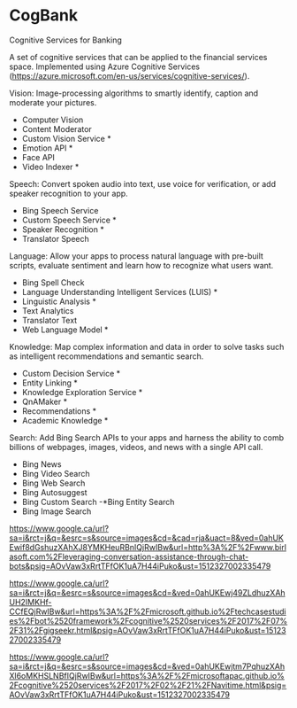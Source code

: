 # CogBank
Cognitive Services for Banking

A set of cognitive services that can be applied to the financial services space. Implemented using Azure Cognitive Services (https://azure.microsoft.com/en-us/services/cognitive-services/).

Vision: Image-processing algorithms to smartly identify, caption and moderate your pictures.
 - Computer Vision
 - Content Moderator
 - Custom Vision Service *
 - Emotion API *
 - Face API
 - Video Indexer *
 
Speech: Convert spoken audio into text, use voice for verification, or add speaker recognition to your app.
 - Bing Speech Service
 - Custom Speech Service *
 - Speaker Recognition *
 - Translator Speech

Language: Allow your apps to process natural language with pre-built scripts, evaluate sentiment and learn how to recognize what users want.
 - Bing Spell Check
 - Language Understanding Intelligent Services (LUIS) *
 - Linguistic Analysis *
 - Text Analytics
 - Translator Text
 - Web Language Model *

Knowledge: Map complex information and data in order to solve tasks such as intelligent recommendations and semantic search.
 - Custom Decision Service *
 - Entity Linking *
 - Knowledge Exploration Service *
 - QnAMaker *
 - Recommendations *
 - Academic Knowledge *
 
Search: Add Bing Search APIs to your apps and harness the ability to comb billions of webpages, images, videos, and news with a single API call.
 - Bing News
 - Bing Video Search
 - Bing Web Search
 - Bing Autosuggest
 - Bing Custom Search
 -*Bing Entity Search
 - Bing Image Search
 
https://www.google.ca/url?sa=i&rct=j&q=&esrc=s&source=images&cd=&cad=rja&uact=8&ved=0ahUKEwif8dGshuzXAhXJ8YMKHeuRBnIQjRwIBw&url=http%3A%2F%2Fwww.birlasoft.com%2Fleveraging-conversation-assistance-through-chat-bots&psig=AOvVaw3xRrtTFfOK1uA7H44iPuko&ust=1512327002335479

https://www.google.ca/url?sa=i&rct=j&q=&esrc=s&source=images&cd=&ved=0ahUKEwj49ZLdhuzXAhUH2IMKHf-CCfEQjRwIBw&url=https%3A%2F%2Fmicrosoft.github.io%2Ftechcasestudies%2Fbot%2520framework%2Fcognitive%2520services%2F2017%2F07%2F31%2Fgigseekr.html&psig=AOvVaw3xRrtTFfOK1uA7H44iPuko&ust=1512327002335479



https://www.google.ca/url?sa=i&rct=j&q=&esrc=s&source=images&cd=&ved=0ahUKEwjtm7PqhuzXAhXl6oMKHSLNBfIQjRwIBw&url=https%3A%2F%2Fmicrosoftapac.github.io%2Fcognitive%2520services%2F2017%2F02%2F21%2FNavitime.html&psig=AOvVaw3xRrtTFfOK1uA7H44iPuko&ust=1512327002335479
